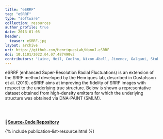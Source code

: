 ```yaml
---
title: "eSRRF"
tag: "eSRRF"
type: "software"
collection: resources
author_profile: true
date: 2013-01-05
header:
  teaser: eSRRF.jpg
layout: archive
uri: https://github.com/HenriquesLab/NanoJ-eSRRF
doi: 10.1101/2022.04.07.487490v2
contributors: "Laine, Heil, Coelho, Nixon-Abell, Jimenez, Galgani, Stubb, Follain, Culley, Jacquemet, Hajj, Leterrier, Henriques"
---
```

<p align= "justify">

eSRRF (enhanced Super-Resolution Radial Fluctuations) is an extension of the SRRF method developed by the Henriques lab, described in Gustafsson et al. (2016). eSRRF aims at improving the fidelity of SRRF images with respect to the underlying true structure. Below is shown a representative dataset obtained from high-density emitters for which the underlying structure was obtained via DNA-PAINT (SMLM).

<br><br>

🔗<b><u><a href="{{ page.uri }}">Source-Code Repository</a></u></b>

{% include publication-list-resource.html %}
